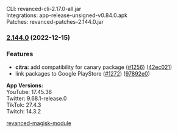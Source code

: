 CLI: revanced-cli-2.17.0-all.jar  
Integrations: app-release-unsigned-v0.84.0.apk  
Patches: revanced-patches-2.144.0.jar  

### [2.144.0](https://github.com/revanced/revanced-patches/compare/v2.143.0...v2.144.0) (2022-12-15)


### Features

* **citra:** add compatibility for canary package ([#1256](https://github.com/revanced/revanced-patches/issues/1256)) ([42ec021](https://github.com/revanced/revanced-patches/commit/42ec0218d829ea15759f83562d24588ce97cb646))
* link packages to Google PlayStore ([#1272](https://github.com/revanced/revanced-patches/issues/1272)) ([97892e0](https://github.com/revanced/revanced-patches/commit/97892e01044c74916375aeebcc094d3304e14f4e))




  
**App Versions:**  
YouTube: 17.45.36  
Twitter: 9.68.1-release.0  
TikTok: 27.4.3  
Twitch: 14.3.2  

[revanced-magisk-module](https://github.com/j-hc/revanced-magisk-module)  
